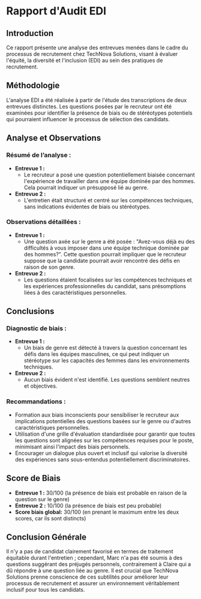 # Rapport d'Audit EDI

## Introduction
Ce rapport présente une analyse des entrevues menées dans le cadre du processus de recrutement chez TechNova Solutions, visant à évaluer l'équité, la diversité et l'inclusion (EDI) au sein des pratiques de recrutement.

## Méthodologie
L'analyse EDI a été réalisée à partir de l'étude des transcriptions de deux entrevues distinctes. Les questions posées par le recruteur ont été examinées pour identifier la présence de biais ou de stéréotypes potentiels qui pourraient influencer le processus de sélection des candidats.

## Analyse et Observations

### Résumé de l’analyse :
- **Entrevue 1 :**
  - Le recruteur a posé une question potentiellement biaisée concernant l'expérience de travailler dans une équipe dominée par des hommes. Cela pourrait indiquer un présupposé lié au genre.
- **Entrevue 2 :**
  - L'entretien était structuré et centré sur les compétences techniques, sans indications évidentes de biais ou stéréotypes.

### Observations détaillées :
- **Entrevue 1 :**
  - Une question axée sur le genre a été posée : "Avez-vous déjà eu des difficultés à vous imposer dans une équipe technique dominée par des hommes?". Cette question pourrait impliquer que le recruteur suppose que la candidate pourrait avoir rencontré des défis en raison de son genre.
- **Entrevue 2 :**
  - Les questions étaient focalisées sur les compétences techniques et les expériences professionnelles du candidat, sans présomptions liées à des caractéristiques personnelles.

## Conclusions

### Diagnostic de biais :
- **Entrevue 1 :**
  - Un biais de genre est détecté à travers la question concernant les défis dans les équipes masculines, ce qui peut indiquer un stéréotype sur les capacités des femmes dans les environnements techniques.
- **Entrevue 2 :**
  - Aucun biais évident n'est identifié. Les questions semblent neutres et objectives.

### Recommandations :
- Formation aux biais inconscients pour sensibiliser le recruteur aux implications potentielles des questions basées sur le genre ou d'autres caractéristiques personnelles.
- Utilisation d'une grille d'évaluation standardisée pour garantir que toutes les questions sont alignées sur les compétences requises pour le poste, minimisant ainsi l'impact des biais personnels.
- Encourager un dialogue plus ouvert et inclusif qui valorise la diversité des expériences sans sous-entendus potentiellement discriminatoires.

## Score de Biais
- **Entrevue 1 :** 30/100 (la présence de biais est probable en raison de la question sur le genre)
- **Entrevue 2 :** 10/100 (la présence de biais est peu probable)
- **Score biais global:** 30/100 (en prenant le maximum entre les deux scores, car ils sont distincts)

## Conclusion Générale
Il n'y a pas de candidat clairement favorisé en termes de traitement équitable durant l'entretien ; cependant, Marc n'a pas été soumis à des questions suggérant des préjugés personnels, contrairement à Claire qui a dû répondre à une question liée au genre. Il est crucial que TechNova Solutions prenne conscience de ces subtilités pour améliorer leur processus de recrutement et assurer un environnement véritablement inclusif pour tous les candidats.